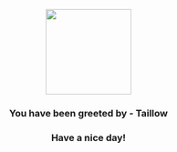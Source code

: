 <p align="center">
            <img src="https://raw.githubusercontent.com/PokeAPI/sprites/master/sprites/pokemon/276.png" width="150" height="150">
          </p>
          <h3 align="center">You have been greeted by - <b>Taillow</b></h3>
          <h3 align="center">Have a nice day!</h3>
        